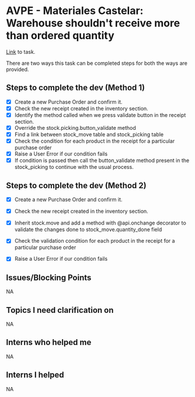 # AVPE -  Materiales Castelar: Warehouse shouldn't receive more than ordered quantity
[Link](https://www.odoo.com/web#id=3364259&cids=3&menu_id=4720&action=4665&active_id=3364224&model=project.task&view_type=form) to task.

There are two ways this task can be completed steps for both the ways are provided.
## Steps to complete the dev (Method 1)
- [X] Create a new Purchase Order and confirm it.
- [X] Check the new receipt created in the inventory section.
- [X] Identify the method called when we press validate button in the receipt section.
- [X] Override the stock.picking.button_validate method
- [X] Find a link between stock_move table and stock_picking table
- [X] Check the condition for each product in the receipt for a particular purchase order
- [X] Raise a User Error if our condition fails
- [X] If condition is passed then call the button_validate method present in the stock_picking to continue with the usual process.

## Steps to complete the dev (Method 2)
- [X] Create a new Purchase Order and confirm it.
- [X] Check the new receipt created in the inventory section.
- [X] Inherit stock.move and add a method with @api.onchange decorator to validate the changes done to stock_move.quantity_done field
- [X] Check the validation condition for each product in the receipt for a particular purchase order
- [X] Raise a User Error if our condition fails


## Issues/Blocking Points
NA

## Topics I need clarification on
NA
      
## Interns who helped me
NA

## Interns I helped
NA
